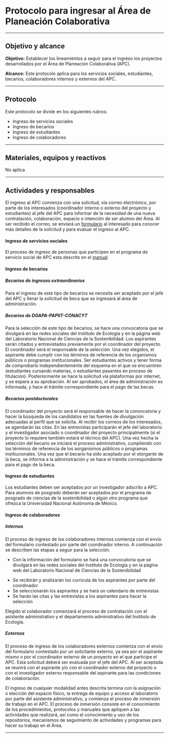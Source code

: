 # Protocolo para ingresar al Área de Planeación Colaborativa
* * *

## Objetivo y alcance

**Objetivo:** Establecer los lineamientos a seguir para el ingreso los proyectos desarrollados por el Área de Planeación Colaborativa (APC).

**Alcance:** Este protocolo aplica para los servicios sociales, estudiantes, becarios, colaboradores internos y externos del APC.

* * *

## Protocolo

Este protocolo se divide en los siguientes rubros:
* Ingreso de servicios sociales
* Ingreso de becarios
*	Ingreso de estudiantes
*	Ingreso de colaboradores

* * *

## Materiales, equipos y reactivos

No aplica

* * *

## Actividades y responsables

El ingreso al APC comienza con una solicitud, vía correo electrónico, por parte de los interesados (coordinador interno o externo del proyecto y estudiantes) al jefe del APC para informar de la necesidad de una nueva contratación, colaboración, espacio o intención de ser alumno del Área.  Al ser recibido el correo, se enviará un  [formulario](https://docs.google.com/forms/d/1muyYLeqCfR_SB3_y7k03cKo8SPdXtXVbGRUMGXCibBU/viewform?edit_requested=true) al interesado para conocer más detalles de la solicitud y para evaluar el ingreso al APC.

#### Ingreso de servicios sociales

El proceso de ingreso de personas que participen en el programa de servicio social de APC esta descrito en el [manual](https://lancis-apc.github.io/planeacion-colaborativa/manual_servicio_social.html) 
#### Ingreso de becarios

##### Becarios de ingresos extraordinarios

Para el ingreso de este tipo de becarios se necesita ser aceptado por el jefe del APC y llenar la solicitud de beca que se ingresará al área de administración.

##### Becarios de DGAPA-PAPIIT-CONACYT

Para la selección de este tipo de becarios, se hace una convocatoria que se divulgará en las redes sociales del Instituto de Ecología y en la página web del Laboratorio Nacional de Ciencias de la Sostenibilidad. Los aspirantes serán citados y entrevistados previamente por el coordinador del proyecto. El coordinador será el responsable de la selección.
Una vez elegidos, el aspirante debe cumplir con los términos de referencia de los organismos públicos o programas institucionales. Ser estudiantes activos y tener forma de comprobarlo independientemente del esquema en el que se encuentren (estudiantes cursando materias, o estudiantes pasantes en proceso de titulación). Posteriormente se hace la solicitud vía plataformas por internet, y se espera a su aprobación. Al ser aprobados, el área de administración es informada, y hace el trámite correspondiente para el pago de las becas.

##### Becarios postdoctorales

El coordinador del proyecto será el responsable de hacer la convocatoria y hacer la búsqueda de los candidatos en las fuentes de divulgación adecuadas al perfil que se solicita. Al recibir los correos de los interesados, se agendarán las citas. En las entrevistas participarán el jefe del laboratorio y el investigador asociado o coordinador del proyecto principalmente (si el proyecto lo requiere también estará el técnico del APC). Una vez hecha la selección del becario se iniciará el proceso administrativo, cumpliendo con los términos de referencia de los aorganismos públicos o programas institucionales. Una vez que el becario ha sido aceptado por el otorgante de la beca, se informa a la administración y se hace el trámite correspondiente para el pago de la beca.

#### Ingreso de estudiantes

Los estudiantes deben ser aceptados por un investigador adscrito a APC. Para alumnos de posgrado deberán ser aceptados por el programa de posgrado de ciencias de la sostenibilidad o algún otro programa que ofrezca la Universidad Nacional Autónoma de México.

#### Ingreso de colaboradores

##### Internos

El proceso de ingreso de los colaboradores internos comienza con el envío del formulario contestado por parte del coordinador interno. A continuación se describen las etapas a seguir para la selección.
+ Con la información del formulario se hará una convocatoria que se divulgará en las redes sociales del Instituto de Ecología y en la página web del Laboratorio Nacional de Ciencias de la Sostenibilidad
* Se recibirán y analizarán los curricula de los aspirantes por parte del coordinador
* Se seleccionarán los aspirantes y se hará un calendario de entrevistas
* Se harán las citas y las entrevistas a los aspirantes para hacer la selección

Elegido el colaborador comenzará el proceso de contratación con el asistente administrativo y el departamento administrativo del Instituto de Ecología.

##### Externos

El proceso de ingreso de los colaboradores externos comienza con el envío del formulario contestado por un solicitante externo, ya sea por el aspirante mismo o por el coordinador externo de un proyecto en el que participe el APC. Esta solicitud deberá ser evaluada por el jefe del APC. Al ser aceptada se reunirá con el aspirante y/o con el coordinador externo del proyecto o con el investigador externo responsable del aspirante para las condiciones de colaboración.

El ingreso de cualquier modalidad antes descrita termina con la asignación o elección del espacio físico, la entrega de equipo y acceso al laboratorio por parte del asistente administrativo, y comienza el proceso de inmersión de trabajo en el APC. El proceso de inmersión consiste en el conocimiento de los procedimientos, protocolos y manuales que apliquen a las actividades que realizará, así como el conocimiento y uso de los repositorios, mecanismos de seguimiento de actividades y programas para hacer su trabajo en el Área.


* * *
